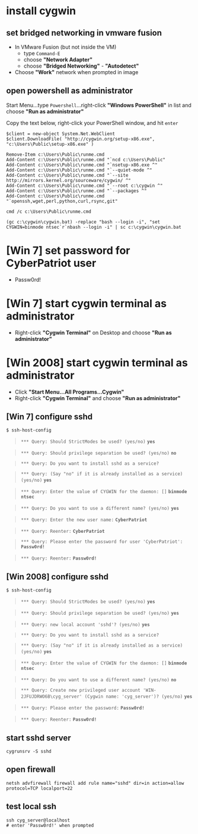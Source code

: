 # install cygwin

## set bridged networking in vmware fusion

* In VMware Fusion (but not inside the VM)
	* type `Command-E`
	* choose **"Network Adapter"**
	* choose **"Bridged Networking"** - **"Autodetect"**
* Choose **"Work"** network when prompted in image

## open powershell as administrator

Start Menu...type `Powershell`...right-click **"Windows PowerShell"** in list and choose **"Run as administrator"**

Copy the text below, right-click your PowerShell window, and hit `enter`

```
$client = new-object System.Net.WebClient
$client.DownloadFile( "http://cygwin.org/setup-x86.exe", "c:\Users\Public\setup-x86.exe" )

Remove-Item c:\Users\Public\runme.cmd
Add-Content c:\Users\Public\runme.cmd "`ncd c:\Users\Public"
Add-Content c:\Users\Public\runme.cmd "`nsetup-x86.exe ^"
Add-Content c:\Users\Public\runme.cmd "`--quiet-mode ^"
Add-Content c:\Users\Public\runme.cmd "`--site http://mirrors.kernel.org/sourceware/cygwin/ ^"
Add-Content c:\Users\Public\runme.cmd "`--root c:\cygwin ^"
Add-Content c:\Users\Public\runme.cmd "`--packages ^"
Add-Content c:\Users\Public\runme.cmd "`openssh,wget,perl,python,curl,rsync,git"

cmd /c c:\Users\Public\runme.cmd

(gc c:\cygwin\cygwin.bat) -replace "bash --login -i", "set CYGWIN=binmode ntsec`r`nbash --login -i" | sc c:\cygwin\cygwin.bat
```

# [Win 7] set password for CyberPatriot user

* Passw0rd!

# [Win 7] start cygwin terminal as administrator

* Right-click **"Cygwin Terminal"** on Desktop and choose **"Run as administrator"**

# [Win 2008] start cygwin terminal as administrator

* Click **"Start Menu...All Programs...Cygwin"**
* Right-click **"Cygwin Terminal"** and choose **"Run as administrator"**

## [Win 7] configure sshd

```
$ ssh-host-config
```
> `*** Query: Should StrictModes be used? (yes/no)` **`yes`**

> `*** Query: Should privilege separation be used? (yes/no)` **`no`**

> `*** Query: Do you want to install sshd as a service?`

> `*** Query: (Say "no" if it is already installed as a service) (yes/no)` **`yes`**

> `*** Query: Enter the value of CYGWIN for the daemon: []` **`binmode ntsec`**

> `*** Query: Do you want to use a different name? (yes/no)` **`yes`**

> `*** Query: Enter the new user name:` **`CyberPatriot`**

> `*** Query: Reenter:` **`CyberPatriot`**

> `*** Query: Please enter the password for user 'CyberPatriot':` **`Passw0rd!`**

> `*** Query: Reenter:` **`Passw0rd!`**

## [Win 2008] configure sshd

```
$ ssh-host-config
```
> `*** Query: Should StrictModes be used? (yes/no)` **`yes`**

> `*** Query: Should privilege separation be used? (yes/no)` **`yes`**

> `*** Query: new local account 'sshd'? (yes/no)` **`yes`**

> `*** Query: Do you want to install sshd as a service?`

> `*** Query: (Say "no" if it is already installed as a service) (yes/no)` **`yes`**

> `*** Query: Enter the value of CYGWIN for the daemon: []` **`binmode ntsec`**

> `*** Query: Do you want to use a different name? (yes/no)` **`no`**

> `*** Query: Create new privileged user account 'WIN-2JFUJDRWO6B\cyg_server' (Cygwin name: 'cyg_server')? (yes/no)` **`yes`**

> `*** Query: Please enter the password:` **`Passw0rd!`**

> `*** Query: Reenter:` **`Passw0rd!`**

## start sshd server
```
cygrunsrv -S sshd
```

## open firewall
```
netsh advfirewall firewall add rule name="sshd" dir=in action=allow protocol=TCP localport=22
```

## test local ssh
```
ssh cyg_server@localhost
# enter 'Passw0rd!' when prompted
```	
